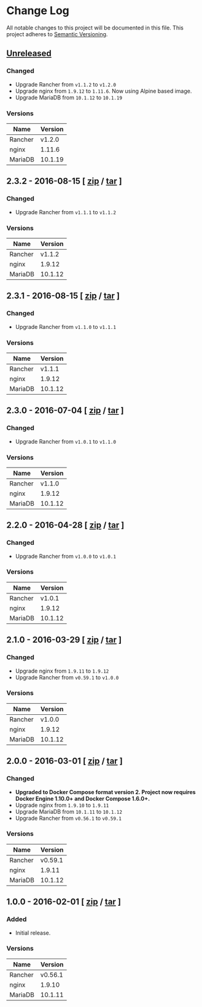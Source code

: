 # Change Log

All notable changes to this project will be documented in this file.
This project adheres to [Semantic Versioning](http://semver.org/).


## [Unreleased](https://github.com/weahead/rancher-server/compare/v2.3.2...HEAD)

### Changed

- Upgrade Rancher from `v1.1.2` to `v1.2.0`
- Upgrade nginx from `1.9.12` to `1.11.6`. Now using Alpine based image.
- Upgrade MariaDB from `10.1.12` to `10.1.19`


### Versions

| Name    | Version |
| ------- | ------- |
| Rancher | v1.2.0  |
| nginx   | 1.11.6  |
| MariaDB | 10.1.19 |


## 2.3.2 - 2016-08-15 \[ [zip](https://github.com/weahead/rancher-server/archive/v2.3.2.zip) / [tar](https://github.com/weahead/rancher-server/archive/v2.3.2.tar.gz) \]

### Changed

- Upgrade Rancher from `v1.1.1` to `v1.1.2`


### Versions

| Name    | Version |
| ------- | ------- |
| Rancher | v1.1.2  |
| nginx   | 1.9.12  |
| MariaDB | 10.1.12 |


## 2.3.1 - 2016-08-15 \[ [zip](https://github.com/weahead/rancher-server/archive/v2.3.1.zip) / [tar](https://github.com/weahead/rancher-server/archive/v2.3.1.tar.gz) \]

### Changed

- Upgrade Rancher from `v1.1.0` to `v1.1.1`


### Versions

| Name    | Version |
| ------- | ------- |
| Rancher | v1.1.1  |
| nginx   | 1.9.12  |
| MariaDB | 10.1.12 |


## 2.3.0 - 2016-07-04 \[ [zip](https://github.com/weahead/rancher-server/archive/v2.3.0.zip) / [tar](https://github.com/weahead/rancher-server/archive/v2.3.0.tar.gz) \]

### Changed

- Upgrade Rancher from `v1.0.1` to `v1.1.0`


### Versions

| Name    | Version |
| ------- | ------- |
| Rancher | v1.1.0  |
| nginx   | 1.9.12  |
| MariaDB | 10.1.12 |


## 2.2.0 - 2016-04-28 \[ [zip](https://github.com/weahead/rancher-server/archive/v2.2.0.zip) / [tar](https://github.com/weahead/rancher-server/archive/v2.2.0.tar.gz) \]


### Changed

- Upgrade Rancher from `v1.0.0` to `v1.0.1`


### Versions

| Name    | Version |
| ------- | ------- |
| Rancher | v1.0.1  |
| nginx   | 1.9.12  |
| MariaDB | 10.1.12 |


## 2.1.0 - 2016-03-29 \[ [zip](https://github.com/weahead/rancher-server/archive/v2.1.0.zip) / [tar](https://github.com/weahead/rancher-server/archive/v2.1.0.tar.gz) \]


### Changed

- Upgrade nginx from `1.9.11` to `1.9.12`
- Upgrade Rancher from `v0.59.1` to `v1.0.0`


### Versions

| Name    | Version |
| ------- | ------- |
| Rancher | v1.0.0  |
| nginx   | 1.9.12  |
| MariaDB | 10.1.12 |


## 2.0.0 - 2016-03-01 \[ [zip](https://github.com/weahead/rancher-server/archive/v2.0.0.zip) / [tar](https://github.com/weahead/rancher-server/archive/v2.0.0.tar.gz) \]


### Changed

- **Upgraded to Docker Compose format version 2. Project now requires Docker
  Engine 1.10.0+ and Docker Compose 1.6.0+.**
- Upgrade nginx from `1.9.10` to `1.9.11`
- Upgrade MariaDB from `10.1.11` to `10.1.12`
- Upgrade Rancher from `v0.56.1` to `v0.59.1`


### Versions

| Name    | Version |
| ------- | ------- |
| Rancher | v0.59.1 |
| nginx   | 1.9.11  |
| MariaDB | 10.1.12 |


## 1.0.0 - 2016-02-01 \[ [zip](https://github.com/weahead/rancher-server/archive/v1.0.0.zip) / [tar](https://github.com/weahead/rancher-server/archive/v1.0.0.tar.gz) \]


### Added

- Initial release.


### Versions

| Name    | Version |
| ------- | ------- |
| Rancher | v0.56.1 |
| nginx   | 1.9.10  |
| MariaDB | 10.1.11 |
